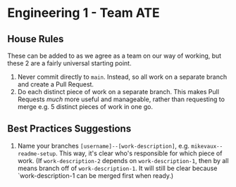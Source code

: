 # Engineering 1 - Team ATE

## House Rules

These can be added to as we agree as a team on our way of working, but these 2 are a fairly universal starting point.

1. Never commit directly to `main`. Instead, so all work on a separate branch and create a Pull Request.
2. Do each distinct piece of work on a separate branch. This makes Pull Requests _much_ more useful and manageable, rather than requesting to merge e.g. 5 distinct pieces of work in one go.

## Best Practices Suggestions

1. Name your branches `[username]--[work-description]`, e.g. `mikevaux--readme-setup`. This way, it's clear who's responsible for which piece of work. (If `work-description-2` depends on `work-description-1`, then by all means branch off of `work-description-1`. It will still be clear because `work-description-1 can be merged first when ready.)
